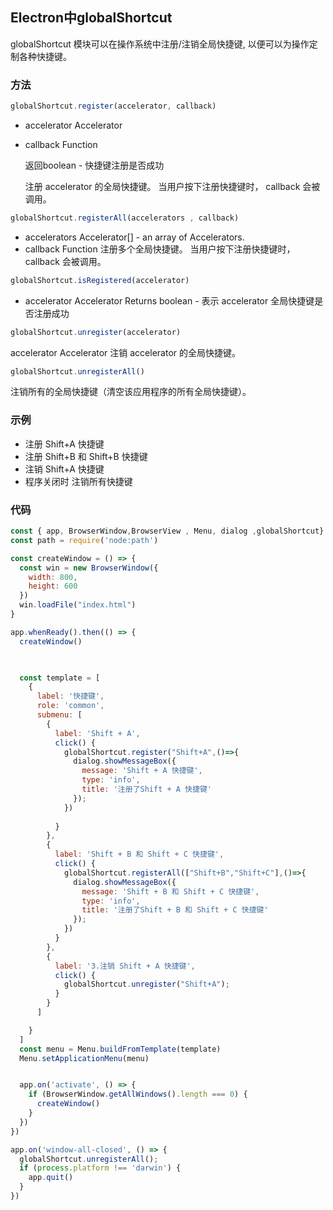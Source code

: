 ## Electron中globalShortcut
globalShortcut 模块可以在操作系统中注册/注销全局快捷键, 以便可以为操作定制各种快捷键。

### 方法
```js
globalShortcut.register(accelerator, callback)
```
* accelerator Accelerator

* callback Function

  返回boolean - 快捷键注册是否成功

  注册 accelerator 的全局快捷键。 当用户按下注册快捷键时， callback 会被调用。

```js
globalShortcut.registerAll(accelerators , callback)
```
* accelerators Accelerator[] - an array of Accelerators.
* callback Function
  注册多个全局快捷键。 当用户按下注册快捷键时， callback 会被调用。

```js
globalShortcut.isRegistered(accelerator)
```
* accelerator Accelerator
Returns boolean - 表示 accelerator 全局快捷键是否注册成功

```js
globalShortcut.unregister(accelerator)
```
accelerator Accelerator
注销 accelerator 的全局快捷键。

```js
globalShortcut.unregisterAll()
```
注销所有的全局快捷键（清空该应用程序的所有全局快捷键）。

### 示例
* 注册 Shift+A 快捷键
* 注册 Shift+B 和 Shift+B 快捷键
* 注销 Shift+A 快捷键
* 程序关闭时 注销所有快捷键

### 代码
```js
const { app, BrowserWindow,BrowserView , Menu, dialog ,globalShortcut} = require('electron')
const path = require('node:path')

const createWindow = () => {
  const win = new BrowserWindow({
    width: 800,
    height: 600
  })
  win.loadFile("index.html")
}

app.whenReady().then(() => {
  createWindow()

  

  const template = [
    {
      label: '快捷键',
      role: 'common',
      submenu: [
        {
          label: 'Shift + A',
          click() {
            globalShortcut.register("Shift+A",()=>{
              dialog.showMessageBox({
                message: 'Shift + A 快捷键',
                type: 'info',
                title: '注册了Shift + A 快捷键'
              });
            })
            
          }
        },
        {
          label: 'Shift + B 和 Shift + C 快捷键',
          click() {
            globalShortcut.registerAll(["Shift+B","Shift+C"],()=>{
              dialog.showMessageBox({
                message: 'Shift + B 和 Shift + C 快捷键',
                type: 'info',
                title: '注册了Shift + B 和 Shift + C 快捷键'
              });
            })
          }
        },
        {
          label: '3.注销 Shift + A 快捷键',
          click() {
            globalShortcut.unregister("Shift+A");
          }
        }
      ]

    }
  ]
  const menu = Menu.buildFromTemplate(template)
  Menu.setApplicationMenu(menu)


  app.on('activate', () => {
    if (BrowserWindow.getAllWindows().length === 0) {
      createWindow()
    }
  })
})

app.on('window-all-closed', () => {
  globalShortcut.unregisterAll();
  if (process.platform !== 'darwin') {
    app.quit()
  }
})
```
